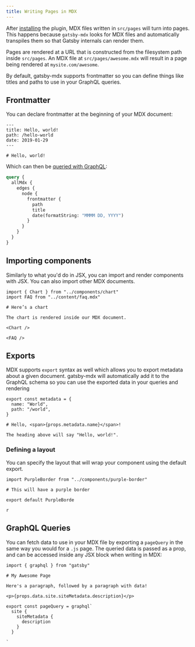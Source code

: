 ```yaml
---
title: Writing Pages in MDX
---
```


After [installing](/docs/mdx/getting-started) the plugin, MDX files
written in `src/pages` will turn into pages. This happens because
`gatsby-mdx` looks for MDX files and automatically transpiles them
so that Gatsby internals can render them.

Pages are rendered at a URL that is constructed from the filesystem
path inside `src/pages`. An MDX file at `src/pages/awesome.mdx` will
result in a page being rendered at `mysite.com/awesome`.

By default, gatsby-mdx supports frontmatter so you can define things
like titles and paths to use in your GraphQL queries.

## Frontmatter

You can declare frontmatter at the beginning of your MDX document:

```mdx
---
title: Hello, world!
path: /hello-world
date: 2019-01-29
---

# Hello, world!
```

Which can then be [queried with GraphQL](/docs/querying-with-graphql/):

```graphql
query {
  allMdx {
    edges {
      node {
        frontmatter {
          path
          title
          date(formatString: "MMMM DD, YYYY")
        }
      }
    }
  }
}
```

## Importing components

Similarly to what you'd do in JSX, you can import and render components
with JSX. You can also import other MDX documents.

```mdx
import { Chart } from "../components/chart"
import FAQ from "../content/faq.mdx"

# Here’s a chart

The chart is rendered inside our MDX document.

<Chart />

<FAQ />
```

## Exports

MDX supports `export` syntax as well which allows you to export metadata
about a given document. gatsby-mdx will automatically add it to the
GraphQL schema so you can use the exported data in your queries and
rendering

```mdx
export const metadata = {
  name: "World",
  path: "/world",
}

# Hello, <span>{props.metadata.name}</span>!

The heading above will say "Hello, world!".
```

### Defining a layout

You can specify the layout that will wrap your component using the
default export.

```mdx
import PurpleBorder from "../components/purple-border"

# This will have a purple border

export default PurpleBorde

r
```

## GraphQL Queries

You can fetch data to use in your MDX file by exporting a `pageQuery`
in the same way you would for a `.js` page. The queried data is passed
as a prop, and can be accessed inside any JSX block when writing in
MDX:

```mdx
import { graphql } from "gatsby"

# My Awesome Page

Here's a paragraph, followed by a paragraph with data!

<p>{props.data.site.siteMetadata.description}</p>

export const pageQuery = graphql`
  site {
    siteMetadata {
      description
    }
  }

`
```

[page-creator plugin]: https://www.npmjs.com/package/gatsby-plugin-page-creator
